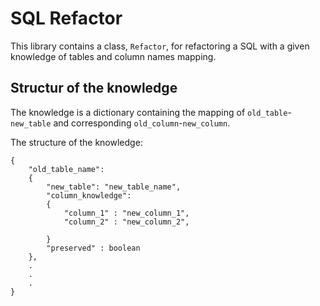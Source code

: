 # SQL Refactor
This library contains a class, `Refactor`, for refactoring a SQL with a given knowledge of tables and column names mapping.

## Structur of the knowledge
The knowledge is a dictionary containing the mapping of `old_table`-`new_table` and corresponding `old_column`-`new_column`.

The structure of the knowledge:
```
{
    "old_table_name":
    {
        "new_table": "new_table_name",
        "column_knowledge":
        {
            "column_1" : "new_column_1",
            "column_2" : "new_column_2",

        }
        "preserved" : boolean
    },
    .
    .
    .
}
```